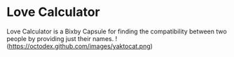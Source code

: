 # Love Calculator
Love Calculator is a Bixby Capsule for finding the compatibility between two people by providing just their names.
!(https://octodex.github.com/images/yaktocat.png)
